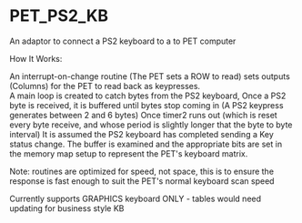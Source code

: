 # PET_PS2_KB
An adaptor to connect a PS2 keyboard to a to PET computer

How It Works:
 
An interrupt-on-change routine (The PET sets a ROW to read) sets outputs (Columns) for the PET to read back as keypresses.  
A main loop is created to catch bytes from the PS2 keyboard,
Once a PS2 byte is received, it is buffered until bytes stop coming in (A PS2 keypress generates between 2 and 6 bytes)
Once timer2 runs out (which is reset every byte receive, and whose period is slightly longer that the byte to byte interval)
It is assumed the PS2 keyboard has completed sending a Key status change.  The buffer is examined and the appropriate bits are set 
in the memory map setup to represent the PET's keyboard matrix.

Note: routines are optimized for speed, not space, this is to ensure the response is fast enough to suit the PET's 
normal keyboard scan speed

Currently supports GRAPHICS keyboard ONLY - tables would need updating for business style KB

